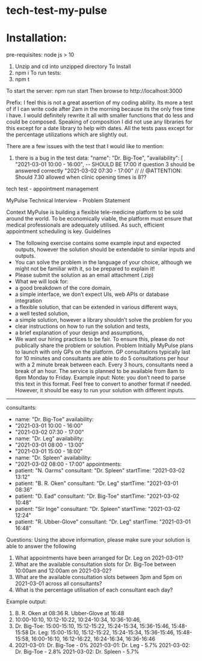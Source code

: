 # tech-test-my-pulse

# Installation:
 pre-requisites: node js > 10

1) Unzip and cd into unzipped directory
To Install
2) npm i
To run tests:
3) npm t 

To start the server:
npm run start
Then browse to  http://localhost:3000


Prefix:
I feel this is not a great assertion of my coding ability. Its more a test of if I can write code after 2am in the morning because its the only free time i have. I would definitely rewrite it all with smaller functions that do less and could be composed. Speaking of composition I did not use any libraries for this except for a date library to help with dates.
All the tests pass except for the percentage utilizations which are slightly out.

There are a few issues with the test that I would like to mention:
1) there is a bug in the test data:
"name": "Dr. Big-Toe",
    "availability": [
      "2021-03-01 10:00 - 16:00", -- SHOULD BE 17:00 if question 3 should be answered correctly
       "2021-03-02 07:30 - 17:00" // // @ATTENTION: Should 7.30 allowed when clinic opening times is 8??

tech test - appointment management


MyPulse Technical Interview - Problem
Statement

Context
MyPulse is building a flexible tele-medicine platform to be sold around the world. To be
economically viable, the platform must ensure that medical professionals are adequately
utilised. As such, efficient appointment scheduling is key.
Guidelines
- The following exercise contains some example input and expected outputs, however
the solution should be extendable to similar inputs and outputs.
- You can solve the problem in the language of your choice, although we might not be
familiar with it, so be prepared to explain it!
- Please submit the solution as an email attachment (.zip)
- What we will look for:
- a good breakdown of the core domain,
- a simple interface, we don’t expect UIs, web APIs or database integration
- a flexible solution, that can be extended in various different ways,
- a well tested solution,
- a simple solution, however a library shouldn’t solve the problem for you
- clear instructions on how to run the solution and tests,
- a brief explanation of your design and assumptions,
- We want our hiring practices to be fair. To ensure this, please do not publically share
the problem or solution.
Problem
Initially MyPulse plans to launch with only GPs on the platform. GP consultations typically
last for 10 minutes and consultants are able to do 5 consultations per hour with a 2 minute
break between each. Every 3 hours, consultants need a break of an hour. The service is
planned to be available from 8am to 6pm Monday to Friday.
Example input:
Note: you don’t need to parse this text in this format. Feel free to convert to another format if
needed. However, it should be easy to run your solution with different inputs.

---
consultants:
- name: "Dr. Big-Toe"
availability:
- "2021-03-01 10:00 - 16:00"
- "2021-03-02 07:30 - 17:00"
- name: "Dr. Leg"
availability:
- "2021-03-01 08:00 - 13:00"
- "2021-03-01 15:00 - 18:00"
- name: "Dr. Spleen"
availability:
- "2021-03-02 08:00 - 17:00"
appointments:
- patient: "N. Oarms"
consultant: "Dr. Spleen"
startTime: "2021-03-02 13:12"
- patient: "B. R. Oken"
consultant: "Dr. Leg"
startTime: "2021-03-01 08:36"
- patient: "D. Ead"
consultant: "Dr. Big-Toe"
startTime: "2021-03-02 10:48"
- patient: "Sir Inge"
consultant: "Dr. Spleen"
startTime: "2021-03-02 12:24"
- patient: "R. Ubber-Glove"
consultant: "Dr. Leg"
startTime: "2021-03-01 16:48"

Questions:
Using the above information, please make sure your solution is able to answer the following
1. What appointments have been arranged for Dr. Leg on 2021-03-01?
2. What are the available consultation slots for Dr. Big-Toe between 10:00am and
12:00am on 2021-03-02?
3. What are the available consultation slots between 3pm and 5pm on 2021-03-01
across all consultants?
4. What is the percentage utilisation of each consultant each day?

Example output:
1. B. R. Oken at 08:36
R. Ubber-Glove at 16:48
2. 10:00-10:10, 10:12-10:22, 10:24-10:34, 10:36-10:46,
3. Dr. Big-Toe:
15:00-15:10, 15:12-15:22, 15:24-15:34, 15:36-15:46,
15:48-15:58
Dr. Leg:
15:00-15:10, 15:12-15:22, 15:24-15:34, 15:36-15:46,
15:48-15:58, 16:00-16:10, 16:12-16:22, 16:24-16:34,
16:36-16:46
4. 2021-03-01: Dr. Big-Toe - 0%
2021-03-01: Dr. Leg - 5.7%
2021-03-02: Dr. Big-Toe - 2.8%
2021-03-02: Dr. Spleen - 5.7%